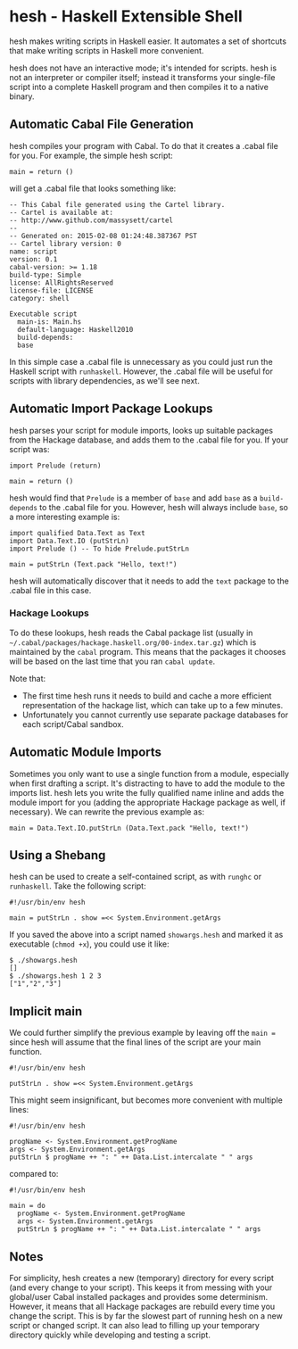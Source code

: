 # hesh - Haskell Extensible Shell

hesh makes writing scripts in Haskell easier. It automates a set of shortcuts that make writing scripts in Haskell more convenient.

hesh does not have an interactive mode; it's intended for scripts. hesh is not an interpreter or compiler itself; instead it transforms your single-file script into a complete Haskell program and then compiles it to a native binary.

## Automatic Cabal File Generation

hesh compiles your program with Cabal. To do that it creates a .cabal file for you. For example, the simple hesh script:

```
main = return ()
```

will get a .cabal file that looks something like:

```
-- This Cabal file generated using the Cartel library.
-- Cartel is available at:
-- http://www.github.com/massysett/cartel
--
-- Generated on: 2015-02-08 01:24:48.387367 PST
-- Cartel library version: 0
name: script
version: 0.1
cabal-version: >= 1.18
build-type: Simple
license: AllRightsReserved
license-file: LICENSE
category: shell

Executable script
  main-is: Main.hs
  default-language: Haskell2010
  build-depends:
  base
```

In this simple case a .cabal file is unnecessary as you could just run the Haskell script with `runhaskell`. However, the .cabal file will be useful for scripts with library dependencies, as we'll see next.

## Automatic Import Package Lookups

hesh parses your script for module imports, looks up suitable packages from the Hackage database, and adds them to the .cabal file for you. If your script was:

```
import Prelude (return)

main = return ()
```

hesh would find that `Prelude` is a member of `base` and add `base` as a `build-depends` to the .cabal file for you. However, hesh will always include `base`, so a more interesting example is:

```
import qualified Data.Text as Text
import Data.Text.IO (putStrLn)
import Prelude () -- To hide Prelude.putStrLn

main = putStrLn (Text.pack "Hello, text!")
```

hesh will automatically discover that it needs to add the `text` package to the .cabal file in this case.

### Hackage Lookups

To do these lookups, hesh reads the Cabal package list (usually in `~/.cabal/packages/hackage.haskell.org/00-index.tar.gz`) which is maintained by the `cabal` program. This means that the packages it chooses will be based on the last time that you ran `cabal update`.

Note that:

* The first time hesh runs it needs to build and cache a more efficient representation of the hackage list, which can take up to a few minutes.
* Unfortunately you cannot currently use separate package databases for each script/Cabal sandbox.

## Automatic Module Imports

Sometimes you only want to use a single function from a module, especially when first drafting a script. It's distracting to have to add the module to the imports list. hesh lets you write the fully qualified name inline and adds the module import for you (adding the appropriate Hackage package as well, if necessary). We can rewrite the previous example as:

```
main = Data.Text.IO.putStrLn (Data.Text.pack "Hello, text!")
```

## Using a Shebang

hesh can be used to create a self-contained script, as with `runghc` or `runhaskell`. Take the following script:

```
#!/usr/bin/env hesh

main = putStrLn . show =<< System.Environment.getArgs
```

If you saved the above into a script named `showargs.hesh` and marked it as executable (`chmod +x`), you could use it like:

```
$ ./showargs.hesh
[]
$ ./showargs.hesh 1 2 3
["1","2","3"]
```

## Implicit main

We could further simplify the previous example by leaving off the
`main = ` since hesh will assume that the final lines of the script are
your main function.

```
#!/usr/bin/env hesh

putStrLn . show =<< System.Environment.getArgs
```

This might seem insignificant, but becomes more convenient with multiple lines:

```
#!/usr/bin/env hesh

progName <- System.Environment.getProgName
args <- System.Environment.getArgs
putStrLn $ progName ++ ": " ++ Data.List.intercalate " " args
```

compared to:

```
#!/usr/bin/env hesh

main = do
  progName <- System.Environment.getProgName
  args <- System.Environment.getArgs
  putStrLn $ progName ++ ": " ++ Data.List.intercalate " " args
```

## Notes

For simplicity, hesh creates a new (temporary) directory for every script (and every change to your script). This keeps it from messing with your global/user Cabal installed packages and provides some determinism. However, it means that all Hackage packages are rebuild every time you change the script. This is by far the slowest part of running hesh on a new script or changed script. It can also lead to filling up your temporary directory quickly while developing and testing a script.
